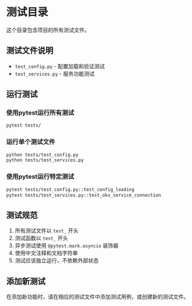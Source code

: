 <!--
 * @Author: caiyinghan 455202662@qq.com
 * @Date: 2025-08-24 16:37:50
 * @LastEditors: caiyinghan 455202662@qq.com
 * @LastEditTime: 2025-08-24 20:27:28
 * @FilePath: \transaction_push\tests\README.md
 * @Description: 这是默认设置,请设置`customMade`, 打开koroFileHeader查看配置 进行设置: https://github.com/OBKoro1/koro1FileHeader/wiki/%E9%85%8D%E7%BD%AE
-->
# 测试目录

这个目录包含项目的所有测试文件。

## 测试文件说明

- `test_config.py` - 配置加载和验证测试
- `test_services.py` - 服务功能测试

## 运行测试

### 使用pytest运行所有测试
```bash
pytest tests/
```

### 运行单个测试文件
```bash
python tests/test_config.py
python tests/test_services.py
```

### 使用pytest运行特定测试
```bash
pytest tests/test_config.py::test_config_loading
pytest tests/test_services.py::test_okx_service_connection
```

## 测试规范

1. 所有测试文件以 `test_` 开头
2. 测试函数以 `test_` 开头
3. 异步测试使用 `@pytest.mark.asyncio` 装饰器
4. 使用中文注释和文档字符串
5. 测试应该独立运行，不依赖外部状态

## 添加新测试

在添加新功能时，请在相应的测试文件中添加测试用例，或创建新的测试文件。